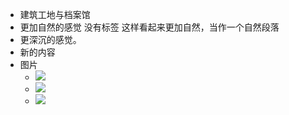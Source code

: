 - 建筑工地与档案馆
- 更加自然的感觉
    没有标签
    这样看起来更加自然，当作一个自然段落
- 更深沉的感觉。
- 新的内容
- 图片
    - ![](https://firebasestorage.googleapis.com/v0/b/firescript-577a2.appspot.com/o/imgs%2Fapp%2Fxinyiheng%2FD8Hfjd76Af.jpeg?alt=media&token=957a8f6a-1447-4794-8927-365fd63b71a4)
    - ![](https://firebasestorage.googleapis.com/v0/b/firescript-577a2.appspot.com/o/imgs%2Fapp%2Fxinyiheng%2FLcz_wSTbWQ.jpg?alt=media&token=a1896839-1177-453c-b744-db2cd97b78b9)
    - ![](https://firebasestorage.googleapis.com/v0/b/firescript-577a2.appspot.com/o/imgs%2Fapp%2Fxinyiheng%2FBGSMQErPhM.jpeg?alt=media&token=e30b4fff-986b-4867-9a2f-fa32dc0071fa)
